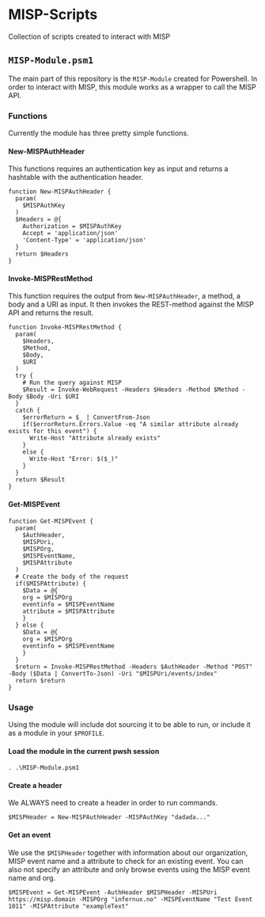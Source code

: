 # MISP-Scripts

Collection of scripts created to interact with MISP

## `MISP-Module.psm1`

The main part of this repository is the `MISP-Module` created for Powershell. In order to interact with MISP, this module works as a wrapper to call the MISP API. 

### Functions

Currently the module has three pretty simple functions.

#### New-MISPAuthHeader

This functions requires an authentication key as input and returns a hashtable with the authentication header.

```pwsh
function New-MISPAuthHeader {
  param(
    $MISPAuthKey
  )
  $Headers = @{
    Authorization = $MISPAuthKey
    Accept = 'application/json'
    'Content-Type' = 'application/json'
  }
  return $Headers
}
```

#### Invoke-MISPRestMethod

This function requires the output from `New-MISPAuthHeader`, a method, a body and a URI as input. It then invokes the REST-method against the MISP API and returns the result. 

```pwsh
function Invoke-MISPRestMethod {
  param(
    $Headers,
    $Method,
    $Body,
    $URI
  )
  try {
    # Run the query against MISP
    $Result = Invoke-WebRequest -Headers $Headers -Method $Method -Body $Body -Uri $URI
  }
  catch {
    $errorReturn = $_ | ConvertFrom-Json
    if($errorReturn.Errors.Value -eq "A similar attribute already exists for this event") {
      Write-Host "Attribute already exists"
    }
    else {
      Write-Host "Error: $($_)"
    }
  }
  return $Result
}
```

#### Get-MISPEvent

```pwsh
function Get-MISPEvent {
  param(
    $AuthHeader,
    $MISPUri,
    $MISPOrg,
    $MISPEventName,
    $MISPAttribute
  )
  # Create the body of the request
  if($MISPAttribute) {
    $Data = @{
    org = $MISPOrg
    eventinfo = $MISPEventName
    attribute = $MISPAttribute
    }
  } else {
    $Data = @{
    org = $MISPOrg
    eventinfo = $MISPEventName
    }
  }
  $return = Invoke-MISPRestMethod -Headers $AuthHeader -Method "POST" -Body ($Data | ConvertTo-Json) -Uri "$MISPUri/events/index"
  return $return
}
```

### Usage

Using the module will include dot sourcing it to be able to run, or include it as a module in your `$PROFILE`.

#### Load the module in the current pwsh session

```pwsh
. .\MISP-Module.psm1
```

#### Create a header

We ALWAYS need to create a header in order to run commands.

```pwsh
$MISPHeader = New-MISPAuthHeader -MISPAuthKey "dadada..."
```

#### Get an event

We use the `$MISPHeader` together with information about our organization, MISP event name and a attribute to check for an existing event. You can also not specify an attribute and only browse events using the MISP event name and org.

```pwsh
$MISPEvent = Get-MISPEvent -AuthHeader $MISPHeader -MISPUri https://misp.domain -MISPOrg "infernux.no" -MISPEventName "Test Event 1011" -MISPAttribute "exampleText"
```
